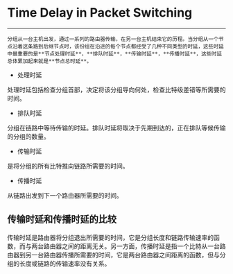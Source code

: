 # Time Delay in Packet Switching
--------------------------------

    分组从一台主机出发，通过一系列的路由器传输，在另一台主机结束它的历程。当分组从一个节点沿着这条路到后继节点时，该份组在沿途的每个节点都经受了几种不同类型的时延，这些时延中最重要的是**节点处理时延**，**排队时延**，**传输时延**，**传播时延**，这些时延总体累加起来就是**节点总时延**。

+ 处理时延

处理时延包括检查分组首部，决定将该分组导向何处，检查比特级差错等所需要的时间。

+ 排队时延

分组在链路中等待传输的时延。排队时延将取决于先期到达的，正在排队等候传输的分组的数量。

+ 传输时延

是将分组的所有比特推向链路所需要的时间。

+ 传播时延

从链路出发到下一个路由器所需要的时间。

## 传输时延和传播时延的比较

传输时延是路由器将分组退出所需要的时间，它是分组长度和链路传输速率的函数，而与两台路由器之间的距离无关。另一方面，传播时延是指一个比特从一台路由器到另一台路由器传播所需要的时间，它是两台路由器之间距离的函数，但与分组的长度或链路的传输速率没有关系。
